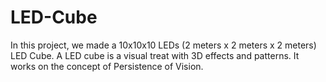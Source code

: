 # LED-Cube
In this project, we made a 10x10x10 LEDs (2 meters x 2 meters x 2 meters) LED Cube. A LED cube is a visual treat with 3D effects and patterns. It works on the concept of Persistence of Vision.
